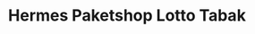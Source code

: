 ---
title: "Hermes Paketshop Lotto Tabak"
url: /grossenlueder/hermes-paketshop-lotto-tabak/
shop: Lotterie
---